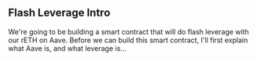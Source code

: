 ## Flash Leverage Intro

We're going to be building a smart contract that will do flash leverage with our rETH on Aave. Before we can build this smart contract, I'll first explain what Aave is, and what leverage is...
